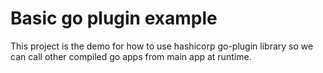 # Basic go plugin example
This project is the demo for how to use hashicorp go-plugin library so we can call other compiled go apps from main app at runtime.